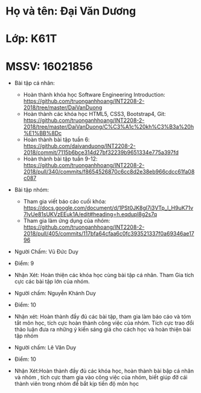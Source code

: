 ﻿# Họ và tên: Đại Văn Dương
# Lớp: K61T
# MSSV: 16021856

* Bài tập cá nhân:
	- Hoàn thành khóa học Software Engineering Introduction: https://github.com/truonganhhoang/INT2208-2-2018/tree/master/DaiVanDuong
	- Hoàn thành các khóa học HTML5, CSS3, Bootstrap4, Git: https://github.com/truonganhhoang/INT2208-2-2018/tree/master/DaiVanDuong/C%C3%A1c%20kh%C3%B3a%20h%E1%BB%8Dc 
	- Hoàn thành bài tập tuần 6: https://github.com/daivanduong/INT2208-2-2018/commit/7115b6bce314d27bf32239b9651334e775a397fd
	- Hoàn thành bài tập tuần 9-12: https://github.com/truonganhhoang/INT2208-2-2018/pull/340/commits/f8654526870c6cc8d2e38eb966cdcc61fa08c087
* Bài tập nhóm:
	- Tham gia viết báo cáo cuối khóa: https://docs.google.com/document/d/1PSt0JK8gl7i3VTp_l_H9uK71v7lyUe81sUKVzEEuk1A/edit#heading=h.eqdupl8g2s7q
	- Tham gia làm ứng dụng của nhóm: https://github.com/truonganhhoang/INT2208-2-2018/pull/405/commits/117bfa64cfaa6c0fc393521337f0a69346ae1796 

* Người Chấm: Vũ Đức Duy
* Điểm: 9
* Nhận Xét: Hoàn thiện các khóa học cùng bài tập cá nhân. Tham Gia tích cực các bài tập lớn của nhóm.

* Người chấm: Nguyễn Khánh Duy
* Điểm: 10
* Nhận xét: Hoàn thành đầy đủ các bài tập, tham gia làm báo cáo và tóm tắt môn học, tích cực hoàn thành công việc của nhóm. Tích cực trao đổi thảo luận đưa ra những ý kiến sáng giá cho cách học và hoàn thiện bài tập nhóm

* Người chấm: Lê Văn Duy
* Điểm: 10
* Nhận Xét:Hoàn thành đầy đủ các khóa học, hoàn thành bài bập cá nhân và nhóm , tích cực tham gia vào công việc của nhóm, biết giúp đỡ cái thành viên trong nhóm để bắt kịp tiến độ môn học
